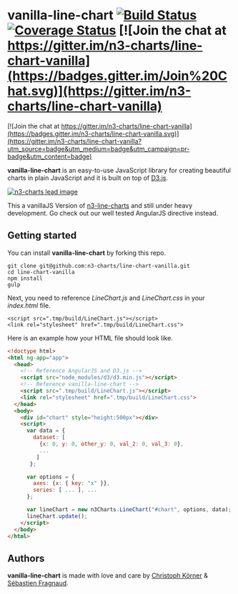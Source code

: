 # vanilla-line-chart [![Build Status](https://travis-ci.org/n3-charts/line-chart-vanilla.svg?branch=dev)](https://travis-ci.org/n3-charts/line-chart) [![Coverage Status](https://coveralls.io/repos/n3-charts/line-chart-vanilla/badge.svg?branch=dev&pouet=tut)](https://coveralls.io/r/n3-charts/line-chart-vanilla?branch=dev) [![Join the chat at https://gitter.im/n3-charts/line-chart-vanilla](https://badges.gitter.im/Join%20Chat.svg)](https://gitter.im/n3-charts/line-chart-vanilla)

[![Join the chat at https://gitter.im/n3-charts/line-chart-vanilla](https://badges.gitter.im/n3-charts/line-chart-vanilla.svg)](https://gitter.im/n3-charts/line-chart-vanilla?utm_source=badge&utm_medium=badge&utm_campaign=pr-badge&utm_content=badge)

**vanilla-line-chart** is an easy-to-use JavaScript library for creating beautiful charts in plain JavaScript and it is built on top of [D3.js][d3-home].

[![n3-charts lead image](https://cloud.githubusercontent.com/assets/2969388/12079874/36579ec8-b249-11e5-8c7f-ee3f724ff886.png)](http://codepen.io/chaosmail/pen/xZgPmp/)

This a vanillaJS Version of [n3-line-charts][n3-home] and still under heavy development. Go check out our well tested AngularJS directive instead.

## Getting started

You can install **vanilla-line-chart** by forking this repo.

```
git clone git@github.com:n3-charts/line-chart-vanilla.git
cd line-chart-vanilla
npm install
gulp
```

Next, you need to reference *LineChart.js* and *LineChart.css* in your *index.html* file.

```
<script src=".tmp/build/LineChart.js"></script>
<link rel="stylesheet" href=".tmp/build/LineChart.css">
```

Here is an example how your HTML file should look like.

```html
<!doctype html>
<html ng-app="app">
  <head>
    <!-- Reference AngularJS and D3.js -->
    <script src="node_modules/d3/d3.min.js"></script>
    <!-- Reference vanilla-line-chart -->
    <script src=".tmp/build/LineChart.js"></script>
    <link rel="stylesheet" href=".tmp/build/LineChart.css">
  </head>
  <body>
    <div id="chart" style="height:500px"></div>
    <script>
      var data = {
        dataset: [
          {x: 0, y: 0, other_y: 0, val_2: 0, val_3: 0},
          ...
         ]
       };

      var options = {
        axes: {x: { key: "x" }},
        series: [ ... ], ...
      };

      var lineChart = new n3Charts.LineChart("#chart", options, data);
      lineChart.update();
    </script>
  </body>
</html>
```

## Authors

**vanilla-line-chart** is made with love and care by [Christoph Körner](https://github.com/chaosmail) & [Sébastien Fragnaud](https://github.com/lorem--ipsum).

[d3-home]: https://d3js.org/ "D3.js"
[n3-home]: http://n3-charts.github.io/line-chart "n3-charts Home"
[n3-examples]: http://n3-charts.github.io/line-chart/#/examples "n3-charts Examples"
[n3-releases]: https://github.com/n3-charts/line-chart/releases "n3-charts Releases"
[n3-gitter]: https://gitter.im/n3-charts/line-chart "n3-charts Gitter"
[n3-issue]: https://github.com/n3-charts/line-chart/issues
[n3-contribution]: https://github.com/n3-charts/line-chart/wiki/Contribution
